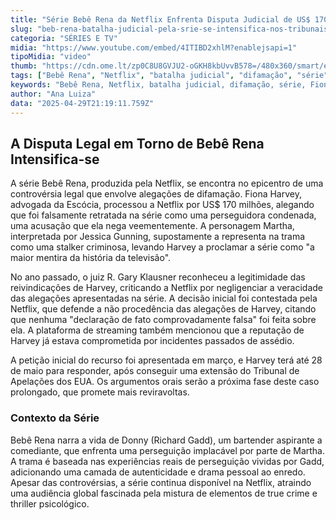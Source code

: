 ```yaml
---
title: "Série Bebê Rena da Netflix Enfrenta Disputa Judicial de US$ 170 Milhões"
slug: "beb-rena-batalha-judicial-pela-srie-se-intensifica-nos-tribunais-dos-eua"
categoria: "SÉRIES E TV"
midia: "https://www.youtube.com/embed/4ITIBD2xhlM?enablejsapi=1"
tipoMidia: "video"
thumb: "https://cdn.ome.lt/zp0C8U8GVJU2-oGKH8kbUvvB578=/480x360/smart/extras/conteudos/Captura_de_tela_2025-04-29_172324.png"
tags: ["Bebê Rena", "Netflix", "batalha judicial", "difamação", "série", "Fiona Harvey", "Richard Gadd", "Jessica Gunning", "drama legal"]
keywords: "Bebê Rena, Netflix, batalha judicial, difamação, série, Fiona Harvey, Richard Gadd, Jessica Gunning, drama legal"
author: "Ana Luiza"
data: "2025-04-29T21:19:11.759Z"
---
```


## A Disputa Legal em Torno de Bebê Rena Intensifica-se

A série Bebê Rena, produzida pela Netflix, se encontra no epicentro de uma controvérsia legal que envolve alegações de difamação. Fiona Harvey, advogada da Escócia, processou a Netflix por US$ 170 milhões, alegando que foi falsamente retratada na série como uma perseguidora condenada, uma acusação que ela nega veementemente. A personagem Martha, interpretada por Jessica Gunning, supostamente a representa na trama como uma stalker criminosa, levando Harvey a proclamar a série como "a maior mentira da história da televisão".

No ano passado, o juiz R. Gary Klausner reconheceu a legitimidade das reivindicações de Harvey, criticando a Netflix por negligenciar a veracidade das alegações apresentadas na série. A decisão inicial foi contestada pela Netflix, que defende a não procedência das alegações de Harvey, citando que nenhuma "declaração de fato comprovadamente falsa" foi feita sobre ela. A plataforma de streaming também mencionou que a reputação de Harvey já estava comprometida por incidentes passados de assédio.

A petição inicial do recurso foi apresentada em março, e Harvey terá até 28 de maio para responder, após conseguir uma extensão do Tribunal de Apelações dos EUA. Os argumentos orais serão a próxima fase deste caso prolongado, que promete mais reviravoltas.

### Contexto da Série

Bebê Rena narra a vida de Donny (Richard Gadd), um bartender aspirante a comediante, que enfrenta uma perseguição implacável por parte de Martha. A trama é baseada nas experiências reais de perseguição vividas por Gadd, adicionando uma camada de autenticidade e drama pessoal ao enredo. Apesar das controvérsias, a série continua disponível na Netflix, atraindo uma audiência global fascinada pela mistura de elementos de true crime e thriller psicológico.